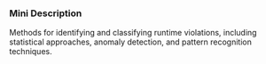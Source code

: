 ### Mini Description

Methods for identifying and classifying runtime violations, including statistical approaches, anomaly detection, and pattern recognition techniques.
